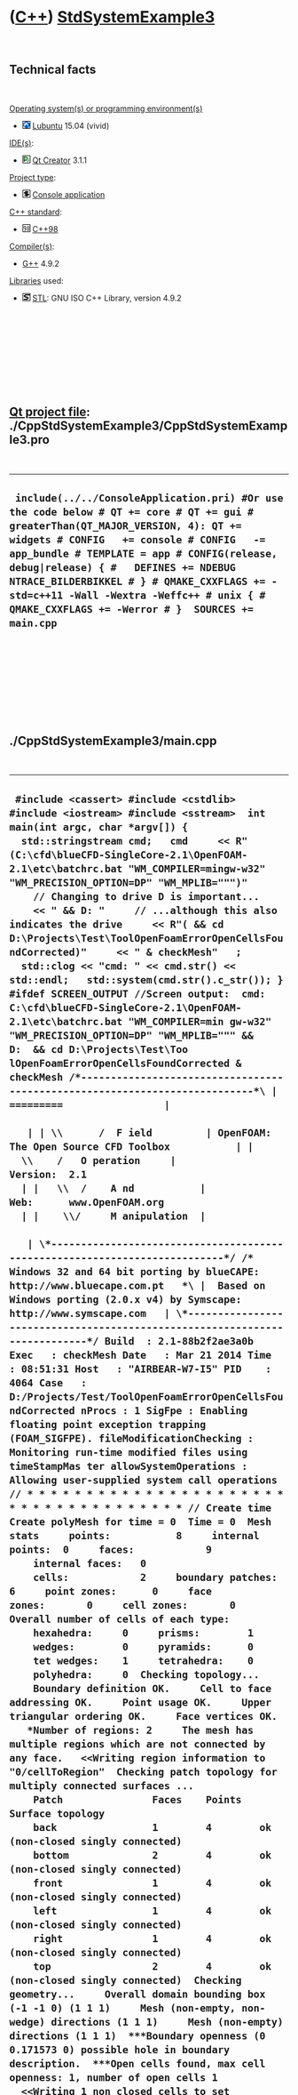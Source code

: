 



 

 

 

 

 

([C++](Cpp.htm)) [StdSystemExample3](CppStdSystemExample3.htm)
==============================================================

 

Technical facts
---------------

 

[Operating system(s) or programming environment(s)](CppOs.htm)

-   ![Lubuntu](PicLubuntu.png) [Lubuntu](CppLubuntu.htm) 15.04 (vivid)

[IDE(s)](CppIde.htm):

-   ![Qt Creator](PicQtCreator.png) [Qt Creator](CppQtCreator.htm) 3.1.1

[Project type](CppQtProjectType.htm):

-   ![console](PicConsole.png) [Console
    application](CppConsoleApplication.htm)

[C++ standard](CppStandard.htm):

-   ![C++98](PicCpp98.png) [C++98](Cpp98.htm)

[Compiler(s)](CppCompiler.htm):

-   [G++](CppGpp.htm) 4.9.2

[Libraries](CppLibrary.htm) used:

-   ![STL](PicStl.png) [STL](CppStl.htm): GNU ISO C++ Library, version
    4.9.2

 

 

 

 

 

[Qt project file](CppQtProjectFile.htm): ./CppStdSystemExample3/CppStdSystemExample3.pro
----------------------------------------------------------------------------------------

 

  -------------------------------------------------------------------------------------------------------------------------------------------------------------------------------------------------------------------------------------------------------------------------------------------------------------------------------------------------------------------------------------------------------------------
  ` include(../../ConsoleApplication.pri) #Or use the code below # QT += core # QT += gui # greaterThan(QT_MAJOR_VERSION, 4): QT += widgets # CONFIG   += console # CONFIG   -= app_bundle # TEMPLATE = app # CONFIG(release, debug|release) { #   DEFINES += NDEBUG NTRACE_BILDERBIKKEL # } # QMAKE_CXXFLAGS += -std=c++11 -Wall -Wextra -Weffc++ # unix { #   QMAKE_CXXFLAGS += -Werror # }  SOURCES += main.cpp`
  -------------------------------------------------------------------------------------------------------------------------------------------------------------------------------------------------------------------------------------------------------------------------------------------------------------------------------------------------------------------------------------------------------------------

 

 

 

 

 

./CppStdSystemExample3/main.cpp
-------------------------------

 

  --------------------------------------------------------------------------------------------------------------------------------------------------------------------------------------------------------------------------------------------------------------------------------------------------------------------------------------------------------------------------------------------------------------------------------------------------------------------------------------------------------------------------------------------------------------------------------------------------------------------------------------------------------------------------------------------------------------------------------------------------------------------------------------------------------------------------------------------------------------------------------------------------------------------------------------------------------------------------------------------------------------------------------------------------------------------------------------------------------------------------------------------------------------------------------------------------------------------------------------------------------------------------------------------------------------------------------------------------------------------------------------------------------------------------------------------------------------------------------------------------------------------------------------------------------------------------------------------------------------------------------------------------------------------------------------------------------------------------------------------------------------------------------------------------------------------------------------------------------------------------------------------------------------------------------------------------------------------------------------------------------------------------------------------------------------------------------------------------------------------------------------------------------------------------------------------------------------------------------------------------------------------------------------------------------------------------------------------------------------------------------------------------------------------------------------------------------------------------------------------------------------------------------------------------------------------------------------------------------------------------------------------------------------------------------------------------------------------------------------------------------------------------------------------------------------------------------------------------------------------------------------------------------------------------------------------------------------------------------------------------------------------------------------------------------------------------------------------------------------------------------------------------------------------------------------------------------------------------------------------------------------------------------------------------------------------------------------------------------------------------------------------------------------------------------------------------------------------------------------------------------------------------------------------------------------------------------------------------------------------------------------------------------------------------------------------------------------------------------------------------------------------------------------------------------------------------------------------------------------------------------------------------------------------------------------------------------------------------------------------------------------------------------------------------------------------------------------------------------------------------------------------------------------------------------------------------------------------------------------------------------------------------------------------------------------------------------------------------------------------------------------------------------------------------------------------------------------------------------------------------------------------------------------------------------------------------------------------------------------------------------------------------------------------------------------------------------------------------------------------------------------------------------------------------------------------------------------------------------------------------------------------------------------------------------------------------------------------------------------------------------------------------------------------------------------------------------------------------------------------------------------------------------------------------------------------------------------------------------------------------------------------------------------------------------------------------------------------------------------------------------------------------------------------------------------------------------------------------------------------------------------------------------------------------------------------------------------------------------------------------------------------------------------------------------------------------------------------------------------------------------------------------------------------------------------------------------------------------------------------------------------------------------------------------------------------------------------------------------------------------------------------------------------------------------------------------------------------------------------------------------------------------------------------------------------------------------------------------------------------------------------------------------------------------------------------------------------------------------------------------
  ` #include <cassert> #include <cstdlib> #include <iostream> #include <sstream>  int main(int argc, char *argv[]) {   std::stringstream cmd;   cmd     << R"(C:\cfd\blueCFD-SingleCore-2.1\OpenFOAM-2.1\etc\batchrc.bat "WM_COMPILER=mingw-w32" "WM_PRECISION_OPTION=DP" "WM_MPLIB=""")"     // Changing to drive D is important...     << " && D: "     // ...although this also indicates the drive     << R"( && cd D:\Projects\Test\ToolOpenFoamErrorOpenCellsFoundCorrected)"     << " & checkMesh"   ;   std::clog << "cmd: " << cmd.str() << std::endl;   std::system(cmd.str().c_str()); }   #ifdef SCREEN_OUTPUT //Screen output:  cmd: C:\cfd\blueCFD-SingleCore-2.1\OpenFOAM-2.1\etc\batchrc.bat "WM_COMPILER=min gw-w32" "WM_PRECISION_OPTION=DP" "WM_MPLIB=""" && D:  && cd D:\Projects\Test\Too lOpenFoamErrorOpenCellsFoundCorrected & checkMesh /*---------------------------------------------------------------------------*\ | =========                 |                                                 | | \\      /  F ield         | OpenFOAM: The Open Source CFD Toolbox           | |  \\    /   O peration     | Version:  2.1                                   | |   \\  /    A nd           | Web:      www.OpenFOAM.org                      | |    \\/     M anipulation  |                                                 | \*---------------------------------------------------------------------------*/ /*   Windows 32 and 64 bit porting by blueCAPE: http://www.bluecape.com.pt   *\ |  Based on Windows porting (2.0.x v4) by Symscape: http://www.symscape.com   | \*---------------------------------------------------------------------------*/ Build  : 2.1-88b2f2ae3a0b Exec   : checkMesh Date   : Mar 21 2014 Time   : 08:51:31 Host   : "AIRBEAR-W7-I5" PID    : 4064 Case   : D:/Projects/Test/ToolOpenFoamErrorOpenCellsFoundCorrected nProcs : 1 SigFpe : Enabling floating point exception trapping (FOAM_SIGFPE). fileModificationChecking : Monitoring run-time modified files using timeStampMas ter allowSystemOperations : Allowing user-supplied system call operations  // * * * * * * * * * * * * * * * * * * * * * * * * * * * * * * * * * * * * * // Create time  Create polyMesh for time = 0  Time = 0  Mesh stats     points:           8     internal points:  0     faces:            9     internal faces:   0     cells:            2     boundary patches: 6     point zones:      0     face zones:       0     cell zones:       0  Overall number of cells of each type:     hexahedra:     0     prisms:        1     wedges:        0     pyramids:      0     tet wedges:    1     tetrahedra:    0     polyhedra:     0  Checking topology...     Boundary definition OK.     Cell to face addressing OK.     Point usage OK.     Upper triangular ordering OK.     Face vertices OK.    *Number of regions: 2     The mesh has multiple regions which are not connected by any face.   <<Writing region information to "0/cellToRegion"  Checking patch topology for multiply connected surfaces ...     Patch               Faces    Points   Surface topology     back                1        4        ok (non-closed singly connected)     bottom              2        4        ok (non-closed singly connected)     front               1        4        ok (non-closed singly connected)     left                1        4        ok (non-closed singly connected)     right               1        4        ok (non-closed singly connected)     top                 2        4        ok (non-closed singly connected)  Checking geometry...     Overall domain bounding box (-1 -1 0) (1 1 1)     Mesh (non-empty, non-wedge) directions (1 1 1)     Mesh (non-empty) directions (1 1 1)  ***Boundary openness (0 0.171573 0) possible hole in boundary description.  ***Open cells found, max cell openness: 1, number of open cells 1   <<Writing 1 non closed cells to set nonClosedCells     Minimum face area = 1. Maximum face area = 2.  Face area magnitudes OK.     Min volume = 0.722222. Max volume = 1.  Total volume = 1.72222.  Cell volume s OK.     Non-orthogonality check OK.     Face pyramids OK.     Max skewness = 0.421474 OK.     Coupled point location match (average 0) OK.  Failed 2 mesh checks.  Time = 1  Mesh stats     points:           8     internal points:  0     faces:            8     internal faces:   0     cells:            2     boundary patches: 6     point zones:      0     face zones:       0     cell zones:       0  Overall number of cells of each type:     hexahedra:     0     prisms:        0     wedges:        0     pyramids:      0     tet wedges:    0     tetrahedra:    0     polyhedra:     2  Checking topology...     Boundary definition OK.     Cell to face addressing OK.     Point usage OK.     Upper triangular ordering OK.     Face vertices OK.    *Number of regions: 2     The mesh has multiple regions which are not connected by any face.   <<Writing region information to "1/cellToRegion"  Checking patch topology for multiply connected surfaces ...     Patch               Faces    Points   Surface topology     back                1        4        ok (non-closed singly connected)     bottom              2        4        ok (non-closed singly connected)     front               1        4        ok (non-closed singly connected)     left                1        4        ok (non-closed singly connected)     right               1        4        ok (non-closed singly connected)     top                 2        6        ok (non-closed singly connected)  Checking geometry...     Overall domain bounding box (-1 -1 0) (1 1 1)     Mesh (non-empty, non-wedge) directions (1 1 1)     Mesh (non-empty) directions (1 1 1)     Boundary openness (-2.28837e-018 -1.83069e-017 0) OK.     Max cell openness = 5.55112e-017 OK.     Max aspect ratio = 2 OK.     Minimum face area = 1. Maximum face area = 2.23607.  Face area magnitudes OK .     Min volume = 0.731939. Max volume = 0.731939.  Total volume = 1.46388.  Cell  volumes OK.     Non-orthogonality check OK.     Face pyramids OK.     Max skewness = 0.34936 OK.     Coupled point location match (average 0) OK.  Mesh OK.  End  Press <RETURN> to close this window...  #endif`
  --------------------------------------------------------------------------------------------------------------------------------------------------------------------------------------------------------------------------------------------------------------------------------------------------------------------------------------------------------------------------------------------------------------------------------------------------------------------------------------------------------------------------------------------------------------------------------------------------------------------------------------------------------------------------------------------------------------------------------------------------------------------------------------------------------------------------------------------------------------------------------------------------------------------------------------------------------------------------------------------------------------------------------------------------------------------------------------------------------------------------------------------------------------------------------------------------------------------------------------------------------------------------------------------------------------------------------------------------------------------------------------------------------------------------------------------------------------------------------------------------------------------------------------------------------------------------------------------------------------------------------------------------------------------------------------------------------------------------------------------------------------------------------------------------------------------------------------------------------------------------------------------------------------------------------------------------------------------------------------------------------------------------------------------------------------------------------------------------------------------------------------------------------------------------------------------------------------------------------------------------------------------------------------------------------------------------------------------------------------------------------------------------------------------------------------------------------------------------------------------------------------------------------------------------------------------------------------------------------------------------------------------------------------------------------------------------------------------------------------------------------------------------------------------------------------------------------------------------------------------------------------------------------------------------------------------------------------------------------------------------------------------------------------------------------------------------------------------------------------------------------------------------------------------------------------------------------------------------------------------------------------------------------------------------------------------------------------------------------------------------------------------------------------------------------------------------------------------------------------------------------------------------------------------------------------------------------------------------------------------------------------------------------------------------------------------------------------------------------------------------------------------------------------------------------------------------------------------------------------------------------------------------------------------------------------------------------------------------------------------------------------------------------------------------------------------------------------------------------------------------------------------------------------------------------------------------------------------------------------------------------------------------------------------------------------------------------------------------------------------------------------------------------------------------------------------------------------------------------------------------------------------------------------------------------------------------------------------------------------------------------------------------------------------------------------------------------------------------------------------------------------------------------------------------------------------------------------------------------------------------------------------------------------------------------------------------------------------------------------------------------------------------------------------------------------------------------------------------------------------------------------------------------------------------------------------------------------------------------------------------------------------------------------------------------------------------------------------------------------------------------------------------------------------------------------------------------------------------------------------------------------------------------------------------------------------------------------------------------------------------------------------------------------------------------------------------------------------------------------------------------------------------------------------------------------------------------------------------------------------------------------------------------------------------------------------------------------------------------------------------------------------------------------------------------------------------------------------------------------------------------------------------------------------------------------------------------------------------------------------------------------------------------------------------------------------------------------------------------------------------

 

 

 

 

 





 




This page has been created by the [tool](Tools.htm)
[CodeToHtml](ToolCodeToHtml.htm)
